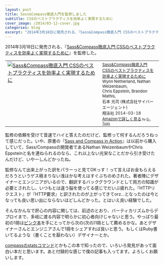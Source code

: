 ```yaml
---
layout: post
title: Sass&Compass徹底入門を監修しました
subtitle: CSSのベストプラクティスを効率よく実現するために
cover_image: /2014/03-12-cover.jpg
categories: blog
excerpt: "2014年3月18日に発売される、『Sass&Compass徹底入門 CSSのベストプラクティスを効率よく実現するために』を監修した。"
---
```


2014年3月18日に発売される、『[Sass&Compass徹底入門 CSSのベストプラクティスを効率よく実現するために](http://www.amazon.co.jp/Sass-Compass%E5%BE%B9%E5%BA%95%E5%85%A5%E9%96%80-CSS%E3%81%AE%E3%83%99%E3%82%B9%E3%83%88%E3%83%97%E3%83%A9%E3%82%AF%E3%83%86%E3%82%A3%E3%82%B9%E3%82%92%E5%8A%B9%E7%8E%87%E3%82%88%E3%81%8F%E5%AE%9F%E7%8F%BE%E3%81%99%E3%82%8B%E3%81%9F%E3%82%81%E3%81%AB-Wynn-Netherland/dp/4798132446%3FSubscriptionId%3D15SMZCTB9V8NGR2TW082%26tag%3Dwarikiru-22%26linkCode%3Dxm2%26camp%3D2025%26creative%3D165953%26creativeASIN%3D4798132446)』を監修した。

<table  border="0" cellpadding="5"><tr><td valign="top"><a href="http://www.amazon.co.jp/Sass-Compass%E5%BE%B9%E5%BA%95%E5%85%A5%E9%96%80-CSS%E3%81%AE%E3%83%99%E3%82%B9%E3%83%88%E3%83%97%E3%83%A9%E3%82%AF%E3%83%86%E3%82%A3%E3%82%B9%E3%82%92%E5%8A%B9%E7%8E%87%E3%82%88%E3%81%8F%E5%AE%9F%E7%8F%BE%E3%81%99%E3%82%8B%E3%81%9F%E3%82%81%E3%81%AB-Wynn-Netherland/dp/4798132446%3FSubscriptionId%3D15SMZCTB9V8NGR2TW082%26tag%3Dwarikiru-22%26linkCode%3Dxm2%26camp%3D2025%26creative%3D165953%26creativeASIN%3D4798132446" target="_blank"><img src="http://ecx.images-amazon.com/images/I/51aeeQBbfhL._SL160_.jpg" border="0" alt="Sass&Compass徹底入門 CSSのベストプラクティスを効率よく実現するために" /></a></td><td valign="top"><font size="-1"><a href="http://www.amazon.co.jp/Sass-Compass%E5%BE%B9%E5%BA%95%E5%85%A5%E9%96%80-CSS%E3%81%AE%E3%83%99%E3%82%B9%E3%83%88%E3%83%97%E3%83%A9%E3%82%AF%E3%83%86%E3%82%A3%E3%82%B9%E3%82%92%E5%8A%B9%E7%8E%87%E3%82%88%E3%81%8F%E5%AE%9F%E7%8F%BE%E3%81%99%E3%82%8B%E3%81%9F%E3%82%81%E3%81%AB-Wynn-Netherland/dp/4798132446%3FSubscriptionId%3D15SMZCTB9V8NGR2TW082%26tag%3Dwarikiru-22%26linkCode%3Dxm2%26camp%3D2025%26creative%3D165953%26creativeASIN%3D4798132446" target="_blank">Sass&Compass徹底入門<br />CSSのベストプラクティスを効率よく実現するために</a><img src="http://www.assoc-amazon.jp/e/ir?t=warikiru-22&l=ur2&o=9" width="1" height="1" style="border: none;" alt="" /><br />Wynn Netherland, Nathan Weizenbaum,<br />Chris Eppstein, Brandon Mathis, <br />石本 光司 (株式会社サイバーエージェント) <br />翔泳社  2014-03-18<br /><a href="http://www.amazon.co.jp/Sass-Compass%E5%BE%B9%E5%BA%95%E5%85%A5%E9%96%80-CSS%E3%81%AE%E3%83%99%E3%82%B9%E3%83%88%E3%83%97%E3%83%A9%E3%82%AF%E3%83%86%E3%82%A3%E3%82%B9%E3%82%92%E5%8A%B9%E7%8E%87%E3%82%88%E3%81%8F%E5%AE%9F%E7%8F%BE%E3%81%99%E3%82%8B%E3%81%9F%E3%82%81%E3%81%AB-Wynn-Netherland/dp/4798132446%3FSubscriptionId%3D15SMZCTB9V8NGR2TW082%26tag%3Dwarikiru-22%26linkCode%3Dxm2%26camp%3D2025%26creative%3D165953%26creativeASIN%3D4798132446" target="_blank">Amazonで詳しく見る</a></font><font size="-2"> by <a href="http://www.goodpic.com/mt/aws/index.html" >G-Tools</a></font></td></tr></table>

監修の依頼を受けて音速でハイと答えたのだけど、監修って何するんだろうねって感じだった。いや、原書の『[Sass and Compass in Action](http://www.amazon.co.jp/Sass-Compass-Action-Wynn-Netherland/dp/1617290149%3FSubscriptionId%3D15SMZCTB9V8NGR2TW082%26tag%3Dwarikiru-22%26linkCode%3Dxm2%26camp%3D2025%26creative%3D165953%26creativeASIN%3D1617290149)』は以前から購入していて、Sass/Compassの開発者であるNathan WeizenbaumやChris Eppsteinと名を連ねられるのなら、これ以上ない光栄なことだから引き受けたんだけど、いやーしんどかったね。

監修なんて出来上がった訳をパラーっと見てOKっす！って言えばお金もらえるだろうというゲス極まりない浅はかな考えはすぐぶちのめされた。著者陣にデザイナーとエンジニアがいるので、翻訳するバックグラウンドとして両方の知識が必要とされたし、いつもとは違う脳を使ってる感じでだいぶ疲れた。『HTTPリクエスト』が『HTTP要求』と訳されたのが上がってきてorz...となったのは今となっても良い思い出にならないほどしんどかった。とはいえ良い経験でした。

そんなかんなで肝心の内容に関しては、前述のとおり、バーティカリズムからデプロイまで、多岐に渡る内容で明らかに初心者向けじゃないと思う。やっぱり最初の1冊は[ピンク本](/mol/log/sass-school/)を手にとってから次の(次の)1冊として薦めるかな。あとデザイナーさんとエンジニアさんで1冊をシェアすれば良いと思う。もしくはRuby書いてるような（書くことを厭わない）デザイナーとか。

[compassのstatsコマンド](http://qiita.com/t32k/items/8609ffe0868da3e485a6)とかもこの本で知ったので、いろいろ発見があって面白い本だと思います。あと付録的な感じで僕の記事も入ってます。よろしくお願いします。